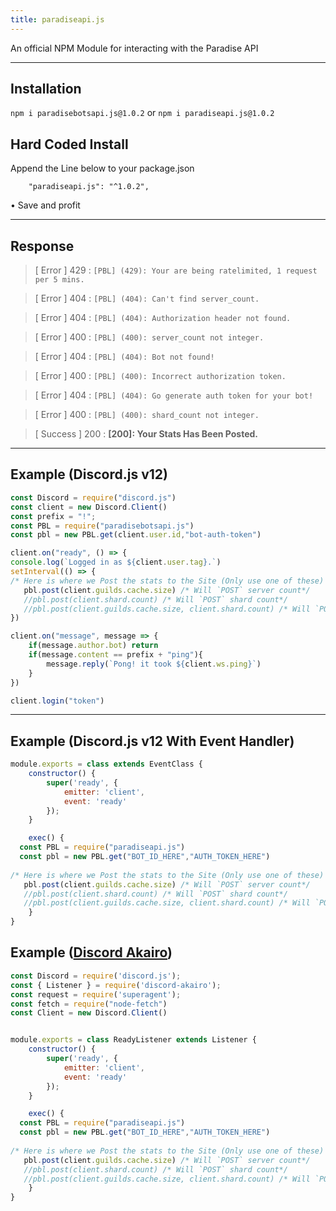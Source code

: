 ```yaml
---
title: paradiseapi.js
---
```


An official NPM Module for interacting with the  Paradise API

---

## Installation
`npm i paradisebotsapi.js@1.0.2`
or
`npm i paradiseapi.js@1.0.2`

## Hard Coded Install
Append the Line below to your package.json
```
    "paradiseapi.js": "^1.0.2",
```

• Save and profit

---

## Response

> [ Error ] 429 : `[PBL] (429): Your are being ratelimited, 1 request per 5 mins.`

> [ Error ] 404 : `[PBL] (404): Can't find server_count.`

> [ Error ] 404 : `[PBL] (404): Authorization header not found.`

> [ Error ] 400 : `[PBL] (400): server_count not integer.`

> [ Error ] 404 : `[PBL] (404): Bot not found!`

> [ Error ] 400 : `[PBL] (400): Incorrect authorization token.`

> [ Error ] 404 : `[PBL] (404): Go generate auth token for your bot!`

> [ Error ] 400 : `[PBL] (400): shard_count not integer.`


> [ Success ] 200 : **[200]: Your Stats Has Been Posted.**

---

## Example (Discord.js v12)
```js
const Discord = require("discord.js")
const client = new Discord.Client()
const prefix = "!";
const PBL = require("paradisebotsapi.js")
const pbl = new PBL.get(client.user.id,"bot-auth-token")

client.on("ready", () => {
console.log(`Logged in as ${client.user.tag}.`)
setInterval(() => {
/* Here is where we Post the stats to the Site (Only use one of these) */
   pbl.post(client.guilds.cache.size) /* Will `POST` server count*/
   //pbl.post(client.shard.count) /* Will `POST` shard count*/
   //pbl.post(client.guilds.cache.size, client.shard.count) /* Will `POST` server and shard count*/
})

client.on("message", message => {
    if(message.author.bot) return
    if(message.content == prefix + "ping"){
        message.reply(`Pong! it took ${client.ws.ping}`)
    }
})

client.login("token")

```

---

## Example (Discord.js v12 With Event Handler)
```js
module.exports = class extends EventClass {
    constructor() {
        super('ready', {
            emitter: 'client',
            event: 'ready'
        });
    }

    exec() {
  const PBL = require("paradiseapi.js")
  const pbl = new PBL.get("BOT_ID_HERE","AUTH_TOKEN_HERE")
  
/* Here is where we Post the stats to the Site (Only use one of these) */
   pbl.post(client.guilds.cache.size) /* Will `POST` server count*/
   //pbl.post(client.shard.count) /* Will `POST` shard count*/
   //pbl.post(client.guilds.cache.size, client.shard.count) /* Will `POST` server and shard count*/
    }
}
```

## Example ([Discord Akairo](https://www.npmjs.com/package/discord-akairo))
```js
const Discord = require('discord.js');
const { Listener } = require('discord-akairo');
const request = require('superagent');
const fetch = require("node-fetch")
const Client = new Discord.Client()


module.exports = class ReadyListener extends Listener {
    constructor() {
        super('ready', {
            emitter: 'client',
            event: 'ready'
        });
    }

    exec() {
  const PBL = require("paradiseapi.js")
  const pbl = new PBL.get("BOT_ID_HERE","AUTH_TOKEN_HERE")
  
/* Here is where we Post the stats to the Site (Only use one of these) */
   pbl.post(client.guilds.cache.size) /* Will `POST` server count*/
   //pbl.post(client.shard.count) /* Will `POST` shard count*/
   //pbl.post(client.guilds.cache.size, client.shard.count) /* Will `POST` server and shard count*/
    }
}
```
